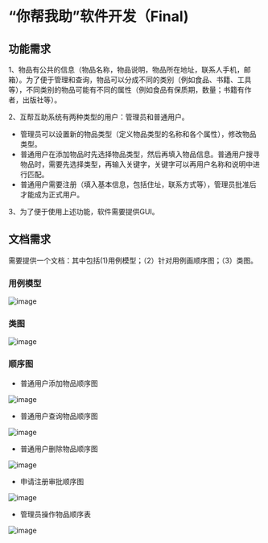 # “你帮我助”软件开发（Final)
## 功能需求
1、物品有公共的信息（物品名称，物品说明，物品所在地址，联系人手机，邮箱）。为了便于管理和查询，物品可以分成不同的类别（例如食品、书籍、工具等），不同类别的物品可能有不同的属性（例如食品有保质期，数量；书籍有作者，出版社等）。

2、互帮互助系统有两种类型的用户：管理员和普通用户。
- 管理员可以设置新的物品类型（定义物品类型的名称和各个属性），修改物品类型。
- 普通用户在添加物品时先选择物品类型，然后再填入物品信息。普通用户搜寻物品时，需要先选择类型，再输入关键字，关键字可以再用户名称和说明中进行匹配。
- 普通用户需要注册（填入基本信息，包括住址，联系方式等），管理员批准后才能成为正式用户。

3、为了便于使用上述功能，软件需要提供GUI。
## 文档需求
需要提供一个文档：其中包括(1)用例模型；（2）针对用例画顺序图；（3）类图。
### 用例模型
![image](https://user-images.githubusercontent.com/114299322/209491527-38b899fc-9761-44f4-abf6-aa6aed0a0396.png)
### 类图
![image](https://user-images.githubusercontent.com/114299322/209491511-f50cdd6d-06f5-46bc-bc02-3f20ba55ab5b.png)
### 顺序图
- 普通用户添加物品顺序图

![image](https://user-images.githubusercontent.com/114299322/209491542-09316408-c79e-48a4-9a0b-420d95c71d5c.png)
- 普通用户查询物品顺序图

![image](https://user-images.githubusercontent.com/114299322/209491563-c7e4fa33-cfae-4c46-8888-f6e61c426cd6.png)
- 普通用户删除物品顺序图

![image](https://user-images.githubusercontent.com/114299322/209491583-a93d7d95-5513-4246-bff3-794e43ce3b09.png)
- 申请注册审批顺序图

![image](https://user-images.githubusercontent.com/114299322/209491598-6f3534db-9c12-45ff-a0b9-4a025844b589.png)
- 管理员操作物品顺序表

![image](https://user-images.githubusercontent.com/114299322/209491622-66418939-0516-4935-823d-9a2cbc97e61b.png)

